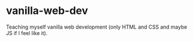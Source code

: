 # vanilla-web-dev
Teaching myself vanilla web development (only HTML and CSS and maybe JS if I feel like it).
